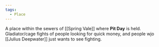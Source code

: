 ```yaml
---
tags:
  - Place
---
```

A place within the sewers of [[Spring Vale]] where **Pit Day** is held.
Gladiator/cage fights of people looking for quick money, and people wjo [[Julius Deepwater]] just wants to see fighting. 